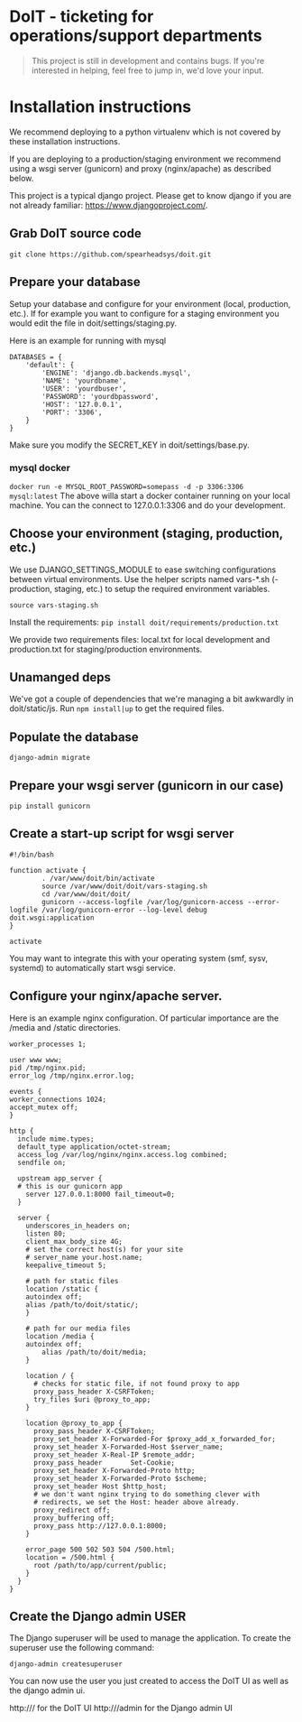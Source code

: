 # DoIT - ticketing for operations/support departments

> This project is still in development and contains bugs.
If you're interested in helping, feel free to jump in, we'd love your input.


# Installation instructions
We recommend deploying to a python virtualenv which is not covered by these
installation instructions.

If you are deploying to a production/staging environment we recommend using a
wsgi server (gunicorn) and proxy (nginx/apache) as described below.

This project is a typical django project. Please get to know django if you are
not already familiar: https://www.djangoproject.com/.


## Grab DoIT source code

`git clone https://github.com/spearheadsys/doit.git`

## Prepare your database
Setup your database and configure for your environment (local, production, etc.).
If for example you want to configure for a staging environment you would edit
the file in doit/settings/staging.py.

Here is an example for running with mysql

    DATABASES = {
        'default': {
            'ENGINE': 'django.db.backends.mysql',
            'NAME': 'yourdbname',
            'USER': 'yourdbuser',
            'PASSWORD': 'yourdbpassword',
            'HOST': '127.0.0.1',
            'PORT': '3306',
        }
    }

Make sure you modify the SECRET_KEY in doit/settings/base.py.

### mysql docker
`docker run -e MYSQL_ROOT_PASSWORD=somepass -d -p 3306:3306 mysql:latest`
The above willa start a docker container running on your local machine. You can the connect to 127.0.0.1:3306 and do your development.

## Choose your environment (staging, production, etc.)

We use DJANGO_SETTINGS_MODULE to ease switching configurations between virtual
environments. Use the helper scripts named vars-*.sh (-production, staging, etc.)
to setup the required environment variables.

`source vars-staging.sh`

Install the requirements:
`pip install doit/requirements/production.txt`

We provide two requirements files: local.txt for local development and
production.txt for staging/production environments.

## Unamanged deps
We've got a couple of dependencies that we're managing a bit awkwardly in 
doit/static/js. Run `npm install|up` to get the required files.

## Populate the database

`django-admin migrate`

## Prepare your wsgi server (gunicorn in our case)
`pip install gunicorn`


## Create a start-up script for wsgi server

    #!/bin/bash

    function activate {
            . /var/www/doit/bin/activate
            source /var/www/doit/doit/vars-staging.sh
            cd /var/www/doit/doit/
            gunicorn --access-logfile /var/log/gunicorn-access --error-logfile /var/log/gunicorn-error --log-level debug doit.wsgi:application
    }

    activate

You may want to integrate this with your operating system (smf, sysv, systemd) to
automatically start wsgi service.

## Configure your nginx/apache server.

Here is an example nginx configuration. Of particular importance are the /media
and /static directories.

    worker_processes 1;

    user www www;
    pid /tmp/nginx.pid;
    error_log /tmp/nginx.error.log;

    events {
    worker_connections 1024;
    accept_mutex off;
    }

    http {
      include mime.types;
      default_type application/octet-stream;
      access_log /var/log/nginx/nginx.access.log combined;
      sendfile on;

      upstream app_server {
      # this is our gunicorn app
        server 127.0.0.1:8000 fail_timeout=0;
      }

      server {
        underscores_in_headers on;
        listen 80;
        client_max_body_size 4G;
        # set the correct host(s) for your site
        # server_name your.host.name;
        keepalive_timeout 5;

        # path for static files
        location /static {
        autoindex off;
        alias /path/to/doit/static/;
        }

        # path for our media files
        location /media {
        autoindex off;
            alias /path/to/doit/media;
        }

        location / {
          # checks for static file, if not found proxy to app
          proxy_pass_header X-CSRFToken;
          try_files $uri @proxy_to_app;
        }

        location @proxy_to_app {
          proxy_pass_header X-CSRFToken;
          proxy_set_header X-Forwarded-For $proxy_add_x_forwarded_for;
          proxy_set_header X-Forwarded-Host $server_name;
          proxy_set_header X-Real-IP $remote_addr;
          proxy_pass_header       Set-Cookie;
          proxy_set_header X-Forwarded-Proto http;
          proxy_set_header X-Forwarded-Proto $scheme;
          proxy_set_header Host $http_host;
          # we don't want nginx trying to do something clever with
          # redirects, we set the Host: header above already.
          proxy_redirect off;
          proxy_buffering off;
          proxy_pass http://127.0.0.1:8000;
        }

        error_page 500 502 503 504 /500.html;
        location = /500.html {
          root /path/to/app/current/public;
        }
      }
    }


## Create the Django admin USER
The Django superuser will be used to manage the application. To create the
superuser use the following command:

`django-admin createsuperuser`


You can now use the user you just created to access the DoIT UI as well as the
django admin ui.

http://<yourhostnameorip>/ for the DoIT UI
http://<yourhostnameorip>/admin for the Django admin UI

